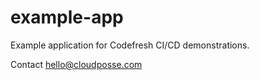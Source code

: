 # example-app

Example application for Codefresh CI/CD demonstrations.

Contact <hello@cloudposse.com>
